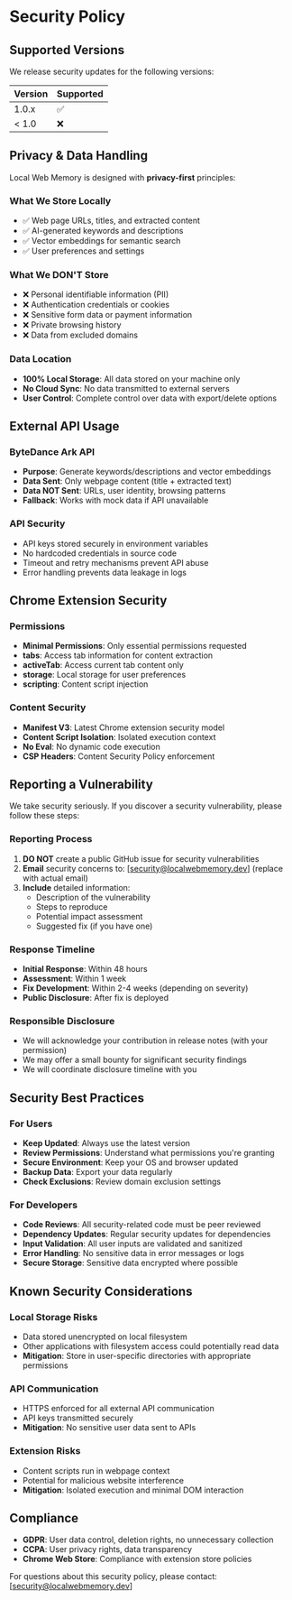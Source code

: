 # Security Policy

## Supported Versions

We release security updates for the following versions:

| Version | Supported          |
| ------- | ------------------ |
| 1.0.x   | :white_check_mark: |
| < 1.0   | :x:                |

## Privacy & Data Handling

Local Web Memory is designed with **privacy-first** principles:

### What We Store Locally
- ✅ Web page URLs, titles, and extracted content
- ✅ AI-generated keywords and descriptions  
- ✅ Vector embeddings for semantic search
- ✅ User preferences and settings

### What We DON'T Store
- ❌ Personal identifiable information (PII)
- ❌ Authentication credentials or cookies
- ❌ Sensitive form data or payment information
- ❌ Private browsing history
- ❌ Data from excluded domains

### Data Location
- **100% Local Storage**: All data stored on your machine only
- **No Cloud Sync**: No data transmitted to external servers
- **User Control**: Complete control over data with export/delete options

## External API Usage

### ByteDance Ark API
- **Purpose**: Generate keywords/descriptions and vector embeddings
- **Data Sent**: Only webpage content (title + extracted text)
- **Data NOT Sent**: URLs, user identity, browsing patterns
- **Fallback**: Works with mock data if API unavailable

### API Security
- API keys stored securely in environment variables
- No hardcoded credentials in source code
- Timeout and retry mechanisms prevent API abuse
- Error handling prevents data leakage in logs

## Chrome Extension Security

### Permissions
- **Minimal Permissions**: Only essential permissions requested
- **tabs**: Access tab information for content extraction
- **activeTab**: Access current tab content only
- **storage**: Local storage for user preferences
- **scripting**: Content script injection

### Content Security
- **Manifest V3**: Latest Chrome extension security model
- **Content Script Isolation**: Isolated execution context
- **No Eval**: No dynamic code execution
- **CSP Headers**: Content Security Policy enforcement

## Reporting a Vulnerability

We take security seriously. If you discover a security vulnerability, please follow these steps:

### Reporting Process

1. **DO NOT** create a public GitHub issue for security vulnerabilities
2. **Email** security concerns to: [security@localwebmemory.dev] (replace with actual email)
3. **Include** detailed information:
   - Description of the vulnerability
   - Steps to reproduce
   - Potential impact assessment
   - Suggested fix (if you have one)

### Response Timeline

- **Initial Response**: Within 48 hours
- **Assessment**: Within 1 week  
- **Fix Development**: Within 2-4 weeks (depending on severity)
- **Public Disclosure**: After fix is deployed

### Responsible Disclosure

- We will acknowledge your contribution in release notes (with your permission)
- We may offer a small bounty for significant security findings
- We will coordinate disclosure timeline with you

## Security Best Practices

### For Users

- **Keep Updated**: Always use the latest version
- **Review Permissions**: Understand what permissions you're granting
- **Secure Environment**: Keep your OS and browser updated
- **Backup Data**: Export your data regularly
- **Check Exclusions**: Review domain exclusion settings

### For Developers

- **Code Reviews**: All security-related code must be peer reviewed
- **Dependency Updates**: Regular security updates for dependencies
- **Input Validation**: All user inputs are validated and sanitized
- **Error Handling**: No sensitive data in error messages or logs
- **Secure Storage**: Sensitive data encrypted where possible

## Known Security Considerations

### Local Storage Risks
- Data stored unencrypted on local filesystem
- Other applications with filesystem access could potentially read data
- **Mitigation**: Store in user-specific directories with appropriate permissions

### API Communication
- HTTPS enforced for all external API communication
- API keys transmitted securely
- **Mitigation**: No sensitive user data sent to APIs

### Extension Risks
- Content scripts run in webpage context
- Potential for malicious website interference
- **Mitigation**: Isolated execution and minimal DOM interaction

## Compliance

- **GDPR**: User data control, deletion rights, no unnecessary collection
- **CCPA**: User privacy rights, data transparency
- **Chrome Web Store**: Compliance with extension store policies

For questions about this security policy, please contact: [security@localwebmemory.dev]